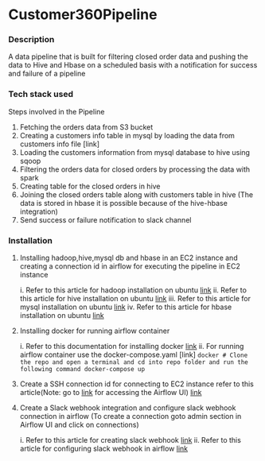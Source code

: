 # Customer360Pipeline

### Description
A data pipeline that is built for filtering closed order data and pushing the data to Hive and Hbase on a scheduled basis with a notification for success and failure of a pipeline

### Tech stack used
   <p float="left>

     <img src="">
  
   </p>

### Steps involved in the Pipeline
   1. Fetching the orders data from S3 bucket
   2. Creating a customers info table in mysql by loading the data from customers info file [link]
   3. Loading the customers information from mysql database to hive using sqoop
   4. Filtering the orders data for closed orders by processing the data with spark
   5. Creating table for the closed orders in hive
   6. Joining the closed orders table along with customers table in hive (The data is stored in hbase it is possible because of the hive-hbase integration)
   7. Send success or failure notification to slack channel


### Installation
   1. Installing hadoop,hive,mysql db and hbase in an EC2 instance and creating a connection id in airflow for executing the pipeline in EC2 instance
      
         i. Refer to this article for hadoop installation on ubuntu [link](https://www.guru99.com/how-to-install-hadoop.html)
         ii. Refer to this article for hive installation on ubuntu [link](https://www.guru99.com/installation-configuration-hive-mysql.html)
         iii. Refer to this article for mysql installation on ubuntu [link](https://www.digitalocean.com/community/tutorials/how-to-install-mysql-on-ubuntu-20-04)
         iv. Refer to this article for hbase installation on ubuntu [link](https://www.guru99.com/hbase-installation-guide.html)
   2. Installing docker for running airflow container

         i. Refer to this documentation for installing docker [link](https://docs.docker.com/engine/install/)
         ii. For running airflow container use the docker-compose.yaml [link]
          ```docker
              # Clone the repo and open a terminal and cd into repo folder and run the following command
              docker-compose up
          ```
   4. Create a SSH connection id for connecting to EC2 instance refer to this article(Note: go to [link](https://localhost:8080) for accessing the Airflow UI) [link](https://docs.aws.amazon.com/mwaa/latest/userguide/samples-ssh.html)
   5. Create a Slack webhook integration and configure slack webhook connection in airflow (To create a connection goto admin section in Airflow UI and click on connections)
       
         i. Refer to this article for creating slack webhook [link](https://api.slack.com/messaging/webhooks)
         ii. Refer to this article for configuring slack webhook in airflow  [link](https://airflow.apache.org/docs/apache-airflow-providers-slack/stable/connections/slack-incoming-webhook.html) 
  
  
      
              
